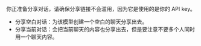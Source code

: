 你正准备分享对话，请确保分享链接不会滥用，因为它是使用的是你的 API key。  
* 分享空白对话：为该模型创建一个空白的聊天分享出去。  
* 分享当前对话：会把当前聊天的内容也分享出去，但是要注意不要多个人同时用一个聊天内容。
